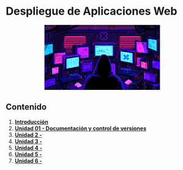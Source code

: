 # Despliegue de Aplicaciones Web

<div align=center>
<img src="../extras/hacker.gif" alt="me" width="60%">
</div>

## Contenido
1. [__Introducción__](./introducción/README.md)
2. [__Unidad 01 - Documentación y control de versiones__](./unidad%2001/README.md)
3. [__Unidad 2 -__](./unidad%2002/README.md)
4. [__Unidad 3 -__](./unidad%2003/README.md)
5. [__Unidad 4 -__](./unidad%2004/README.md)
6. [__Unidad 5 -__](./unidad%2005/README.md)
7. [__Unidad 6 -__](./unidad%2006/README.md)